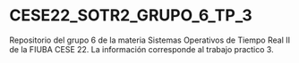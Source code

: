 # CESE22_SOTR2_GRUPO_6_TP_3
Repositorio del grupo 6 de la materia Sistemas Operativos de Tiempo Real II de la FIUBA CESE 22. La información corresponde al trabajo practico 3.
